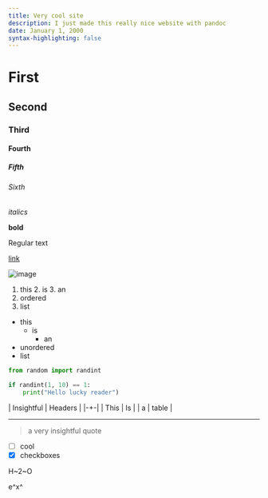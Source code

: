 ```yaml
---
title: Very cool site
description: I just made this really nice website with pandoc
date: January 1, 2000
syntax-highlighting: false
---
```


# First
## Second
### Third
#### Fourth
##### Fifth
###### Sixth

_italics_

**bold**

Regular text

[link](https://upload.wikimedia.org/wikipedia/commons/thumb/5/59/Minecraft_missing_texture_block.svg/1200px-Minecraft_missing_texture_block.svg.png)

![image](https://upload.wikimedia.org/wikipedia/commons/thumb/5/59/Minecraft_missing_texture_block.svg/1200px-Minecraft_missing_texture_block.svg.png)

1. this
    2. is
        3. an
4. ordered
5. list

- this
    - is
        - an
- unordered
- list

```python
from random import randint

if randint(1, 10) == 1:
    print("Hello lucky reader")
```
| Insightful | Headers |
|-+-|
| This  | Is |
| a | table |

---

> a very
> insightful quote

- [ ] cool
- [x] checkboxes

H~2~O

e^x^

